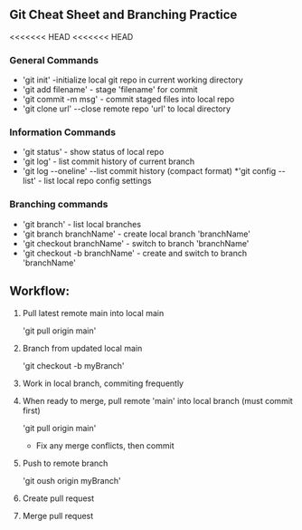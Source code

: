 ## Git Cheat Sheet and Branching Practice

<<<<<<< HEAD
<<<<<<< HEAD
### General Commands
* 'git init' -initialize local git repo in current working directory
* 'git add filename' - stage 'filename' for commit
* 'git commit -m msg' - commit staged files into local repo
* 'git clone url' --close remote repo 'url' to local directory


### Information Commands
* 'git status' - show status of local repo
* 'git log' - list commit history of current branch
* 'git log --oneline' --list commit history (compact format)
*'git config --list' - list local repo config settings
### Branching commands
* 'git branch' - list local branches
* 'git branch branchName' - create local branch 'branchName'
* 'git checkout branchName' - switch to branch 'branchName'
* 'git checkout -b branchName' - create and switch to branch 'branchName'


## Workflow:
1. Pull latest remote main into local main

	'git pull origin main'

1. Branch from updated local main

	'git checkout -b myBranch'

1. Work in local branch, commiting frequently 
1. When ready to merge, pull remote 'main' into local branch (must commit first)

	'git pull origin main'

	* Fix any merge conflicts, then commit

1. Push to remote branch
	
	'git oush origin myBranch'

1. Create pull request
1. Merge pull request	

